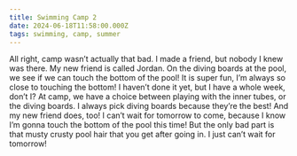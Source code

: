 ```yaml
---
title: Swimming Camp 2
date: 2024-06-18T11:58:00.000Z
tags: swimming, camp, summer
---
```

All right, camp wasn’t actually that bad. I made a friend, but nobody I knew was there. My new friend is called Jordan. On the diving boards at the pool, we see if we can touch the bottom of the pool! It is super fun, I’m always so close to touching the bottom! I haven’t done it yet, but I have a whole week, don’t I? At camp, we have a choice between playing with the inner tubes, or the diving boards. I always pick diving boards because they’re the best! And my new friend does, too! I can’t wait for tomorrow to come, because I know I’m gonna touch the bottom of the pool this time! But the only bad part is that musty crusty pool hair that you get after going in. I just can’t wait for tomorrow!
